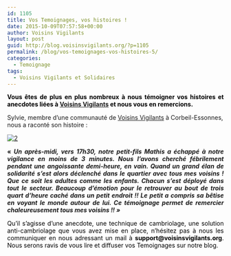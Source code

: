 ```yaml
---
id: 1105
title: Vos Temoignages, vos histoires !
date: 2015-10-09T07:57:58+00:00
author: Voisins Vigilants
layout: post
guid: http://blog.voisinsvigilants.org/?p=1105
permalink: /blog/vos-temoignages-vos-histoires-5/
categories:
  - Temoignage
tags:
  - Voisins Vigilants et Solidaires
---
```

<p style="text-align: justify;">
  <span style="color: #000000;"><strong>Vous êtes de plus en plus nombreux à nous témoigner vos histoires et anecdotes liées à <a href="http://www.voisinsvigilants.org">Voisins Vigilants</a> et nous vous en remercions.</strong></span>
</p>

Sylvie, membre d&rsquo;une communauté de [Voisins Vigilants](http://www.voisinsvigilants.org) à Corbeil-Essonnes, nous a raconté son histoire :

<p style="text-align: justify;">
  <a href="./../../images/2015/09/24.png"><img class="aligncenter  wp-image-1202" src="./../../images/2015/09/24.png" alt="2"/></a>
</p>

<p style="text-align: justify;">
  <strong>&laquo;&nbsp;<em>Un après-midi, vers 17h30, notre petit-fils Mathis a échappé à notre vigilance en moins de 3 minutes. Nous l&rsquo;avons cherché fébrilement pendant une angoissante demi-heure, en vain. Quand un grand élan de solidarité s&rsquo;est alors déclenché dans le quartier avec tous mes voisins ! Que ce soit les adultes comme les enfants. Chacun s&rsquo;est déployé dans tout le secteur. Beaucoup d&rsquo;émotion pour le retrouver au bout de trois quart d&rsquo;heure caché dans un petit endroit !! Le petit a compris sa bêtise en voyant le monde autour de lui. Ce témoignage permet de remercier chaleureusement tous mes voisins !!&nbsp;&raquo;</em></strong>
</p>

<p style="text-align: justify;">
  <span style="color: #000000;">Qu&rsquo;il s&rsquo;agisse d&rsquo;une anecdote, une technique de cambriolage, une solution anti-cambriolage que vous avez mise en place, n&rsquo;hésitez pas à nous les communiquer en nous adressant un mail à </span><strong style="color: #000000;">support@voisinsvigilants.org</strong><span style="color: #000000;">. Nous serons ravis de vous lire et diffuser vos Temoignages sur notre blog.</span>
</p>
